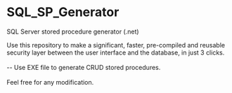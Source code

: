 # SQL_SP_Generator
SQL Server stored procedure generator (.net)

Use this repository to make a significant, faster, pre-compiled and reusable security layer between the user interface and the database, in just 3 clicks.
<br><br>
-- Use EXE file to generate CRUD stored procedures.<br><br>
Feel free for any modification.
